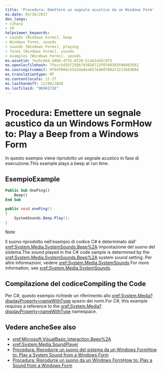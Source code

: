 ```yaml
---
title: 'Procedura: Emettere un segnale acustico da un Windows Form'
ms.date: 03/30/2017
dev_langs:
- csharp
- vb
helpviewer_keywords:
- sounds [Windows Forms], beep
- Windows Forms, sounds
- sounds [Windows Forms], playing
- forms [Windows Forms], sounds
- examples [Windows Forms], sounds
ms.assetid: 7ea5cded-4888-4f35-8f28-5cab1a55c973
ms.openlocfilehash: 7fecc5d5b7259b743926713f87d9303596803582
ms.sourcegitcommit: 9f6df084c53a3da0ea657ed0d708a72213683084
ms.translationtype: MT
ms.contentlocale: it-IT
ms.lasthandoff: 12/09/2020
ms.locfileid: "96961726"
---
```

# <a name="how-to-play-a-beep-from-a-windows-form"></a><span data-ttu-id="87957-102">Procedura: Emettere un segnale acustico da un Windows Form</span><span class="sxs-lookup"><span data-stu-id="87957-102">How to: Play a Beep from a Windows Form</span></span>
<span data-ttu-id="87957-103">In questo esempio viene riprodotto un segnale acustico in fase di esecuzione.</span><span class="sxs-lookup"><span data-stu-id="87957-103">This example plays a beep at run time.</span></span>

## <a name="example"></a><span data-ttu-id="87957-104">Esempio</span><span class="sxs-lookup"><span data-stu-id="87957-104">Example</span></span>

```vb
Public Sub OnePing()
    Beep()
End Sub
```

```csharp
public void onePing()
{
    SystemSounds.Beep.Play();
}
```

> [!NOTE]
> <span data-ttu-id="87957-105">Il suono riprodotto nell'esempio di codice C# è determinato dall' <xref:System.Media.SystemSounds.Beep%2A> impostazione del suono del sistema.</span><span class="sxs-lookup"><span data-stu-id="87957-105">The sound played in the C# code sample is determined by the <xref:System.Media.SystemSounds.Beep%2A> system sound setting.</span></span> <span data-ttu-id="87957-106">Per altre informazioni, vedere <xref:System.Media.SystemSounds>.</span><span class="sxs-lookup"><span data-stu-id="87957-106">For more information, see <xref:System.Media.SystemSounds>.</span></span>

## <a name="compiling-the-code"></a><span data-ttu-id="87957-107">Compilazione del codice</span><span class="sxs-lookup"><span data-stu-id="87957-107">Compiling the Code</span></span>
 <span data-ttu-id="87957-108">Per C#, questo esempio richiede un riferimento allo <xref:System.Media?displayProperty=nameWithType> spazio dei nomi.</span><span class="sxs-lookup"><span data-stu-id="87957-108">For C#, this example requires  a reference to the <xref:System.Media?displayProperty=nameWithType> namespace.</span></span>

## <a name="see-also"></a><span data-ttu-id="87957-109">Vedere anche</span><span class="sxs-lookup"><span data-stu-id="87957-109">See also</span></span>

- <xref:Microsoft.VisualBasic.Interaction.Beep%2A>
- <xref:System.Media.SoundPlayer>
- [<span data-ttu-id="87957-110">Procedura: Riprodurre un suono del sistema da un Windows Form</span><span class="sxs-lookup"><span data-stu-id="87957-110">How to: Play a System Sound from a Windows Form</span></span>](how-to-play-a-system-sound-from-a-windows-form.md)
- [<span data-ttu-id="87957-111">Procedura: Riprodurre un suono da un Windows Form</span><span class="sxs-lookup"><span data-stu-id="87957-111">How to: Play a Sound from a Windows Form</span></span>](how-to-play-a-sound-from-a-windows-form.md)
